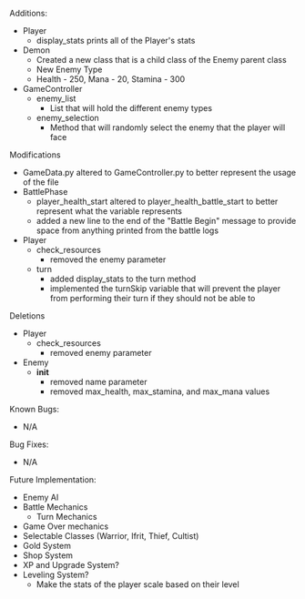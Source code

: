 Additions:
- Player
	- display_stats prints all of the Player's stats
- Demon
	- Created a new class that is a child class of the Enemy parent class
	- New Enemy Type
	- Health - 250, Mana - 20, Stamina - 300
- GameController
	- enemy_list
		- List that will hold the different enemy types
	- enemy_selection
		- Method that will randomly select the enemy that the player will face

Modifications
- GameData.py altered to GameController.py to better represent the usage of the file
- BattlePhase
	- player_health_start altered to player_health_battle_start to better represent what the variable represents
	- added a new line to the end of the "Battle Begin" message to provide space from anything printed from the battle logs
- Player
	- check_resources
		- removed the enemy parameter
	- turn
		- added display_stats to the turn method
		- implemented the turnSkip variable that will prevent the player from performing their turn if they should not be able to

Deletions
- Player
	- check_resources
		- removed enemy parameter
- Enemy
	- __init__
		- removed name parameter
		- removed max_health, max_stamina, and max_mana values

Known Bugs:
- N/A

Bug Fixes:
- N/A

Future Implementation:
- Enemy AI
- Battle Mechanics
	- Turn Mechanics
- Game Over mechanics
- Selectable Classes (Warrior, Ifrit, Thief, Cultist)
- Gold System
- Shop System
- XP and Upgrade System?
- Leveling System?
    - Make the stats of the player scale based on their level